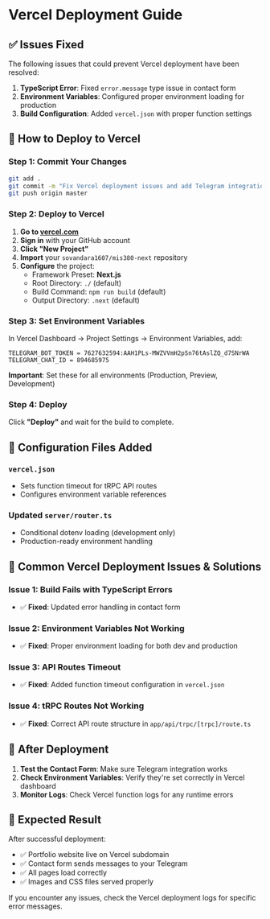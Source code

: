 # Vercel Deployment Guide

## ✅ Issues Fixed

The following issues that could prevent Vercel deployment have been resolved:

1. **TypeScript Error**: Fixed `error.message` type issue in contact form
2. **Environment Variables**: Configured proper environment loading for production
3. **Build Configuration**: Added `vercel.json` with proper function settings

## 🚀 How to Deploy to Vercel

### Step 1: Commit Your Changes

```bash
git add .
git commit -m "Fix Vercel deployment issues and add Telegram integration"
git push origin master
```

### Step 2: Deploy to Vercel

1. **Go to [vercel.com](https://vercel.com)**
2. **Sign in** with your GitHub account
3. **Click "New Project"**
4. **Import** your `sovandara1607/mis380-next` repository
5. **Configure** the project:
   - Framework Preset: **Next.js**
   - Root Directory: `./` (default)
   - Build Command: `npm run build` (default)
   - Output Directory: `.next` (default)

### Step 3: Set Environment Variables

In Vercel Dashboard → Project Settings → Environment Variables, add:

```
TELEGRAM_BOT_TOKEN = 7627632594:AAH1PLs-MWZVVmH2pSn76tAslZQ_d7SNrWA
TELEGRAM_CHAT_ID = 894685975
```

**Important**: Set these for all environments (Production, Preview, Development)

### Step 4: Deploy

Click **"Deploy"** and wait for the build to complete.

## 🔧 Configuration Files Added

### `vercel.json`
- Sets function timeout for tRPC API routes
- Configures environment variable references

### Updated `server/router.ts`
- Conditional dotenv loading (development only)
- Production-ready environment handling

## 🚨 Common Vercel Deployment Issues & Solutions

### Issue 1: Build Fails with TypeScript Errors
- ✅ **Fixed**: Updated error handling in contact form

### Issue 2: Environment Variables Not Working
- ✅ **Fixed**: Proper environment loading for both dev and production

### Issue 3: API Routes Timeout
- ✅ **Fixed**: Added function timeout configuration in `vercel.json`

### Issue 4: tRPC Routes Not Working
- ✅ **Fixed**: Correct API route structure in `app/api/trpc/[trpc]/route.ts`

## 📱 After Deployment

1. **Test the Contact Form**: Make sure Telegram integration works
2. **Check Environment Variables**: Verify they're set correctly in Vercel dashboard
3. **Monitor Logs**: Check Vercel function logs for any runtime errors

## 🎯 Expected Result

After successful deployment:
- ✅ Portfolio website live on Vercel subdomain
- ✅ Contact form sends messages to your Telegram
- ✅ All pages load correctly
- ✅ Images and CSS files served properly

If you encounter any issues, check the Vercel deployment logs for specific error messages.
